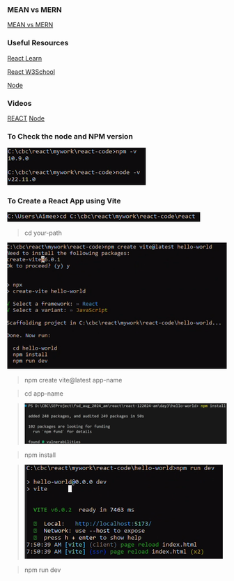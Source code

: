 ### MEAN vs MERN
[MEAN vs MERN](https://www.oracle.com/database/mean-mern/)

### Useful Resources
[React Learn](https://react.dev/learn)

[React W3School](https://www.w3schools.com/react/default.asp)

[Node](https://nodejs.org/en)

### Videos
[REACT](https://m.youtube.com/watch?v=8pDqJVdNa44&t=1522s&pp=ygURY3JlYXRvcnMgb2YgcmVhY3Q%3D#)
[Node](https://www.youtube.com/watch?v=LB8KwiiUGy0&t=3s&ab_channel=Honeypot)


### To Check the node and NPM version 

![](/Assets/version-check.png)

### To Create a React App using Vite

![](/Assets/0.png)

>cd your-path

![](/Assets/create-vite-project.png)

> npm create vite@latest app-name

> cd app-name

> ![](/Assets/npm-install.png)

> npm install

> ![](/Assets/npm-run-dev.png)

> npm run dev 